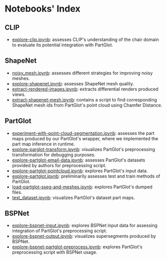 Notebooks' Index
================
CLIP
----

-   [explore-clip.ipynb](./explore-clip.ipynb): assesses CLIP's understanding of the chair domain to evaluate its potential integration with PartGlot.

ShapeNet
--------

-   [noisy_mesh.ipynb](./noisy_mesh.ipynb): assesses different strategies for improving noisy meshes.
-   [explore-shapenet.ipynb](./explore-shapenet.ipynb): assesses ShapeNet mesh quality.
-   [extract-rendered-images.ipynb](./extract-rendered-images.ipynb): extracts differential renders produced views.
-   [extract-shapenet-mesh.ipynb](./extract-shapenet-mesh.ipynb): contains a script to find corresponding ShapeNet mesh ids from PartGlot's point cloud using Chamfer Distance.

PartGlot
--------

-   [experiment-with-point-cloud-segmentation.ipynb](./experiment-with-point-cloud-segmentation.ipynb): assesses the part maps produced by our PartGlot's wrapper, where we implemented the part map inference in runtime.
-   [explore-parglot-transform.ipynb](./explore-parglot-transform.ipynb): visualizes PartGlot's preprocessing transformation for debugging purposes.
-   [explore-partglot-email-data.ipynb](./explore-partglot-email-data.ipynb): assesses PartGlot's datasets provided by authors for preprocessing script.
-   [explore-partglot-pointcloud.ipynb](./explore-partglot-pointcloud.ipynb): explores PartGlot's input data.
-   [explore-partglot.ipynb](./explore-partglot.ipynb): preliminarily assesses test and train methods of PartGlot.
-   [load-partglot-sseg-and-meshes.ipynb](./load-partglot-sseg-and-meshes.ipynb): explores PartGlot's dumped files.
-   [test_dataset.ipynb](./test_dataset.ipynb): visualizes PartGlot's dataset part maps.

BSPNet
------

-   [explore-bspnet-input.ipynb](./explore-bspnet-input.ipynb): explores BSPNet input data for assessing integration of PartGlot's preprocessing script.
-   [explore-bspnet-output.ipynb](./explore-bspnet-output.ipynb): visualizes supersegments produced by BSPNet.
-   [explore-bspnet-partglot-preprocess.ipynb](./explore-bspnet-partglot-preprocess.ipynb): explores PartGlot's preprocessing script with BSPNet usage.

